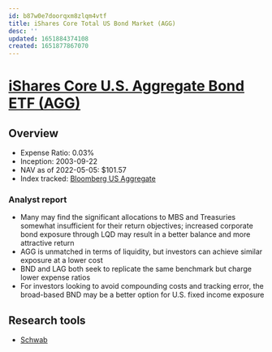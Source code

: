 ```yaml
---
id: b87w0e7doorqxm8zlqm4vtf
title: iShares Core Total US Bond Market (AGG)
desc: ''
updated: 1651884374108
created: 1651877867070
---
```

# [iShares Core U.S. Aggregate Bond ETF (AGG)](https://etfdb.com/etf/AGG/#etf-ticker-profile)

## Overview

- Expense Ratio: 0.03%
- Inception: 2003-09-22
- NAV as of 2022-05-05: $101.57
- Index tracked: [Bloomberg US Aggregate](https://etfdb.com/index/bloomberg-us-aggregate/)

### Analyst report

- Many may find the significant allocations to MBS and Treasuries somewhat insufficient for their return objectives; increased corporate bond exposure through LQD may result in a better balance and more attractive return
- AGG is unmatched in terms of liquidity, but investors can achieve similar exposure at a lower cost
- BND and LAG both seek to replicate the same benchmark but charge lower expense ratios
- For investors looking to avoid compounding costs and tracking error, the broad-based BND may be a better option for U.S. fixed income exposure

## Research tools

- [Schwab](https://www.schwab.com/research/etfs/quotes/summary/agg)
